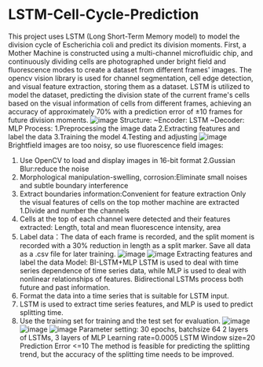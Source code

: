 # LSTM-Cell-Cycle-Prediction
This project uses LSTM (Long Short-Term Memory model) to model the division cycle of Escherichia coli and predict its division moments. First, a Mother Machine is constructed using a multi-channel microfluidic chip, and continuously dividing cells are photographed under bright field and fluorescence modes to create a dataset from different frames' images. The opencv vision library is used for channel segmentation, cell edge detection, and visual feature extraction, storing them as a dataset. LSTM is utilized to model the dataset, predicting the division state of the current frame's cells based on the visual information of cells from different frames, achieving an accuracy of approximately 70% with a prediction error of ±10 frames for future division moments.
![image](https://github.com/user-attachments/assets/dabe8e87-4a2f-40ca-8abd-8456256a7519)
Structure:
~Encoder: LSTM 
~Decoder: MLP
Process:
1.Preprocessing the image data
2.Extracting  features and label the data
3.Training the model 
4.Testing and adjusting
![image](https://github.com/user-attachments/assets/b8cd9da6-8d80-4036-bb4b-8c193be44609)
Brightfield images are too noisy, so use fluorescence field images:
1. Use OpenCV to load and display images in 16-bit format
2.Gussian Blur:reduce the noise
3. Morphological manipulation-swelling, corrosion:Eliminate small noises and subtle boundary interference
4. Extract boundaries information:Convenient for feature extraction
Only the visual features of cells on the top mother machine are extracted
1.Divide and number the channels
2. Cells at the top of each channel were detected and their features extracted: Length, total and mean fluorescence intensity, area
3. Label data：The data of each frame is recorded, and the split moment is recorded with a 30% reduction in length as a split marker. Save all data as a .csv file for later training.
![image](https://github.com/user-attachments/assets/88c70a9a-1d1a-4ef3-825b-16558af20824)
![image](https://github.com/user-attachments/assets/96c1afeb-db9f-47f0-b14e-7d2efd9efdfd)
Extracting  features and label the data
Model: BI-LSTM+MLP
LSTM is used to deal with time series dependence of time series data, while MLP is used to deal with nonlinear relationships of features. 
Bidirectional LSTMs process both future and past information.
1. Format the data into a time series that is suitable for LSTM input.
2. LSTM is used to extract time series features, and MLP is used to predict splitting time.
3. Use the training set for training and the test set for evaluation.
![image](https://github.com/user-attachments/assets/a63f4de6-71fc-498e-b64c-47825ead87b5)
![image](https://github.com/user-attachments/assets/721c06f2-feca-4942-9562-64d30914adf4)
![image](https://github.com/user-attachments/assets/de9efbf1-8b70-464b-be35-2298b787f3e4)
Parameter setting:
30 epochs, batchsize 64
2 layers of LSTMs, 3 layers of MLP
Learning rate=0.0005
LSTM Window size=20
Prediction Error <=10
The method is feasible for predicting the splitting trend, but the accuracy of the splitting time needs to be improved.



